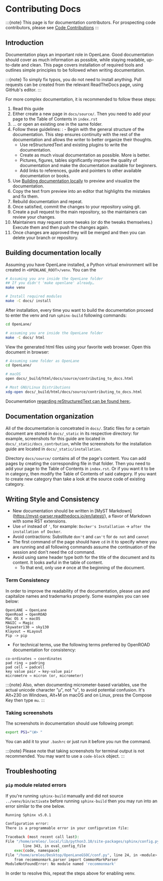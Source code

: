 # Contributing Docs

:::{note}
This page is for documentation contributors. For prospecting code contributors, please see [Code Contributions](code_contribution.md)
:::

## Introduction

Documentation plays an important role in OpenLane.
Good documentation should cover as much information as possible,
while staying readable, up-to-date and clean.
This page covers installation of required tools
and outlines simple principles to be followed when writing documentation.

:::{note}
To simply fix typos, you do not need to install anything. Pull requests can be created from the relevant ReadTheDocs page, using GitHub's editor.
:::

For more complex documentation, it is recommended to follow these steps:

01. Read this guide
02. Either create a new page in `docs/source/`. Then you need to add your page to the Table of Contents in `index.rst`
03. ... or open an existing one in the same folder.
04. Follow these guidelines:
    : - Begin with the general structure of the documentation. This step ensures continuity with the rest of the documentation and allows the writer to better organize their thoughts.
      - Use reStructuredText and existing plugins to write the documentation.
      - Create as much visual documentation as possible. More is better.
      - Pictures, figures, tables significantly improve the quality of documentation and make the documentation available for beginners.
      - Add links to references, guide and pointers to other available documentation or books.
05. Use [Building documentation locally](#building-documentation-locally) to preview and visualize the documentation.
06. Copy the text from preview into an editor that highlights the mistakes and fix them.
07. Rebuild documentation and repeat.
08. Once satisfied, commit the changes to your repository using git.
09. Create a pull request to the main repository, so the maintainers can review your changes.
10. Maintainers may request some tweaks (or do the tweaks themselves.) Execute them and then push the changes again.
11. Once changes are approved they will be merged and then you can delete your branch or repository.

## Building documentation locally

Assuming you have OpenLane installed, a Python virtual environment will be created in `<OPENLANE_ROOT>/venv`. You can the

```sh
# Assuming you are inside the OpenLane folder
## If you didn't 'make openlane' already…
make venv

# Install required modules
make -C docs/ install
```

After installation, every time you want to build the documentation proceed to enter the venv and run `sphinx-build` following commands:

```sh
cd OpenLane/

# assuming you are inside the OpenLane folder
make -C docs/ html
```

View the generated html files using your favorite web browser. Open this document in browser:

```sh
# Assuming same folder as OpenLane
cd OpenLane/

# macOS
open docs/_build/html/docs/source/contributing_to_docs.html

# Most GNU/Linux Distributions
xdg-open docs/_build/html/docs/source/contributing_to_docs.html
```

Documentation [regarding reStructuredText can be found here:](https://sublime-and-sphinx-guide.readthedocs.io/en/latest/index.html).

## Documentation organization

All of the documentation is concetrated in `docs/`.
Static files for a certain document are stored in `docs/_static` in its respective directory: for example, screenshots for this guide are located in `docs/_static/docs_contrbution`,
while the screenshots for the installation guide are located in `docs/_static/installation`.

Directory `docs/source/` contains all of the page's content.
You can add pages by creating the corresponding file in that folder.
Then you need to add your page to the Table of Contents in `index.rst`.
Or if you want it to be in category, then modify the Table of Contents of said category.
If you want to create new category than take a look at the source code of existing category.

## Writing Style and Consistency

- New documentation should be written in \[MyST Markdown\](<https://myst-parser.readthedocs.io/en/latest/>), a flavor of Markdown with some RST extensions.
- Use `of` instead of `'`, for example: `Docker's Installation` → `after the installation of Docker`.
- Avoid contractions: Substitute `don't` and `can't` for `do not` and `cannot`
- The first command of the page should have `cd` in it to specify where you are running and all following commands assume the continuation of the session and don't need the cd command.
- Avoid using same header type both for the title of the document and its content. It looks awful in the table of content.
  * To that end, only use `#` once at the beginning of the document.

### Term Consistency

In order to improve the readability of the documentation, please use and capitalize names and trademarks properly. Some examples you can see below:

```
OpenLANE → OpenLane
OpenRoad → OpenROAD
Mac OS X → macOS
MAGIC → Magic
Skywater130 → sky130
Klayout → KLayout
Pip -> pip
```

- For technical terms, use the following terms preferred by OpenROAD documentation for consistency:

```
co-ordinates → coordinates
pad ring → padring
pad cell → padcell
key value pair → key-value pair
micrometre → micron (or, micrometer)
```

:::{note}
Also, when documenting micrometer-based variables, use the actual unicode character "μ", not "u", to avoid potential confusion. It's Alt+230 on Windows, Alt+M on macOS and on Linux, press the Compose Key then type `mu`.
:::

### Taking screenshots

The screenshots in documentation should use following prompt:

```sh
export PS1="\W> "
```

You can add it to your `.bashrc` or just run it before you run the command.

:::{note}
Please note that taking screenshots for terminal output is not recommended. You may want to use a `code-block` object.
:::

## Troubleshooting
### `pip` module related errors

If you're running `sphinx-build` manually and did not source `../venv/bin/activate` before running `sphinx-build` then you may run into an error similar to the one below.

```sh
Running Sphinx v5.0.1

Configuration error:
There is a programmable error in your configuration file:

Traceback (most recent call last):
File "/home/armleo/.local/lib/python3.10/site-packages/sphinx/config.py",
        line 343, in eval_config_file
    exec(code, namespace)
File "/home/armleo/Desktop/OpenLaneGSOC/conf.py", line 24, in <module>
    from recommonmark.parser import CommonMarkParser
ModuleNotFoundError: No module named 'recommonmark'
```

In order to resolve this, repeat the steps above for enabling venv.
